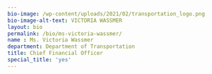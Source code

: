 ```yaml
---
bio-image: /wp-content/uploads/2021/02/transportation_logo.png
bio-image-alt-text: VICTORIA WASSMER
layout: bio
permalink: /bio/ms-victoria-wassmer/
name : Ms. Victoria Wassmer
department: Department of Transportation
title: Chief Financial Officer
special_title: 'yes'
---
```

